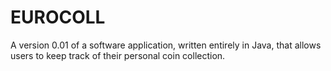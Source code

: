 # EUROCOLL
A version 0.01 of a software application, written entirely in Java, that allows users to keep track of their personal coin collection.
